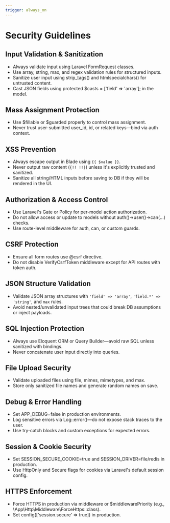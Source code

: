 ```yaml
---
trigger: always_on
---
```


# Security Guidelines

## Input Validation & Sanitization

- Always validate input using Laravel FormRequest classes.
- Use array, string, max, and regex validation rules for structured inputs.
- Sanitize user input using strip_tags() and htmlspecialchars() for untrusted content.
- Cast JSON fields using protected $casts = ['field' => 'array']; in the model.

## Mass Assignment Protection

- Use $fillable or $guarded properly to control mass assignment.
- Never trust user-submitted user_id, id, or related keys—bind via auth context.

## XSS Prevention

- Always escape output in Blade using `{{ $value }}`.
- Never output raw content (`{!! !!}`) unless it's explicitly trusted and sanitized.
- Sanitize all string/HTML inputs before saving to DB if they will be rendered in the UI.

## Authorization & Access Control

- Use Laravel's Gate or Policy for per-model action authorization.
- Do not allow access or update to models without auth()->user()->can(...) checks.
- Use route-level middleware for auth, can, or custom guards.

## CSRF Protection

- Ensure all form routes use @csrf directive.
- Do not disable VerifyCsrfToken middleware except for API routes with token auth.

## JSON Structure Validation

- Validate JSON array structures with `'field' => 'array'`, `'field.*' => 'string'`, and `max` rules.
- Avoid nested/unvalidated input trees that could break DB assumptions or inject payloads.

## SQL Injection Protection

- Always use Eloquent ORM or Query Builder—avoid raw SQL unless sanitized with bindings.
- Never concatenate user input directly into queries.

## File Upload Security

- Validate uploaded files using file, mimes, mimetypes, and max.
- Store only sanitized file names and generate random names on save.

## Debug & Error Handling

- Set APP_DEBUG=false in production environments.
- Log sensitive errors via Log::error()—do not expose stack traces to the user.
- Use try-catch blocks and custom exceptions for expected errors.

## Session & Cookie Security

- Set SESSION_SECURE_COOKIE=true and SESSION_DRIVER=file/redis in production.
- Use HttpOnly and Secure flags for cookies via Laravel's default session config.

## HTTPS Enforcement

- Force HTTPS in production via middleware or $middlewarePriority (e.g., \App\Http\Middleware\ForceHttps::class).
- Set config(['session.secure' => true]) in production.
